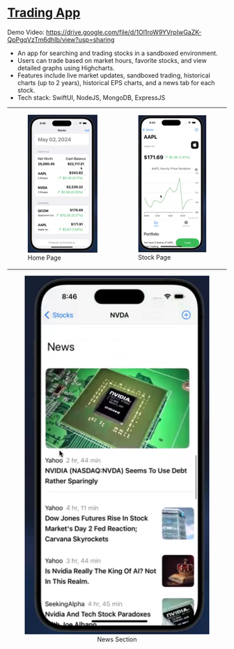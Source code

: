 # [Trading App](https://drive.google.com/file/d/1Ol1roW9YVrpIwGaZK-QpPgqVzTm6dhIb/view?usp=sharing)

Demo Video: https://drive.google.com/file/d/1Ol1roW9YVrpIwGaZK-QpPgqVzTm6dhIb/view?usp=sharing

* An app for searching and trading stocks in a sandboxed environment.
* Users can trade based on market hours, favorite stocks, and view detailed graphs using Highcharts.
* Features include live market updates, sandboxed trading, historical charts (up to 2 years), historical EPS charts, and a news tab for each stock. 
* Tech stack: SwiftUI, NodeJS, MongoDB, ExpressJS

<table>
  <tr>
    <td>
      <figure>
        <img src="./imgs/Home.png" alt="Home Page">
        <figcaption>Home Page</figcaption>
      </figure>
    </td>
    <td>
      <figure>
        <img src="./imgs/Stock.png" alt="Stock Page">
        <figcaption>Stock Page</figcaption>
      </figure>
    </td>
  </tr>
</table>

<figure style="text-align: center;">
  <img src="./imgs/News.png" alt="News Section">
  <figcaption>News Section</figcaption>
</figure>